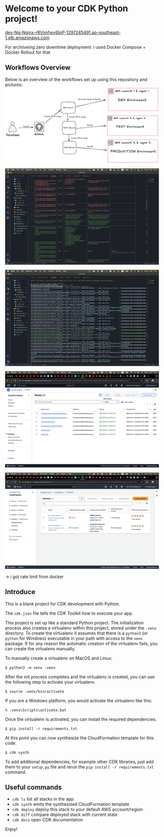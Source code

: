 # Welcome to your CDK Python project!

[dev-Ng-Nginx-rRVimfwv6IpP-1297245491.ap-southeast-1.elb.amazonaws.com](dev-Ng-Nginx-rRVimfwv6IpP-1297245491.ap-southeast-1.elb.amazonaws.com)


 For archiiveing zero downtime deployment:
 i used Docker Compose + Docker Rollout for that 


## Workflows Overview

Below is an overview of the workflows set up using this repository and pictures:
![infrastructure](static/workflows.png)

![infrastructure](static/Screenshot%20deploy%20cli.png)

![infrastructure](static/Screenshot%20deploy.png)

![infrastructure](static/Screenshot%20formation.png)

![infrastructure](static/Screenshot%20pipeline.png)

-> i got rate limit from docker 



## Introduce
This is a blank project for CDK development with Python.

The `cdk.json` file tells the CDK Toolkit how to execute your app.

This project is set up like a standard Python project.  The initialization
process also creates a virtualenv within this project, stored under the `.venv`
directory.  To create the virtualenv it assumes that there is a `python3`
(or `python` for Windows) executable in your path with access to the `venv`
package. If for any reason the automatic creation of the virtualenv fails,
you can create the virtualenv manually.

To manually create a virtualenv on MacOS and Linux:

```
$ python3 -m venv .venv
```

After the init process completes and the virtualenv is created, you can use the following
step to activate your virtualenv.

```
$ source .venv/bin/activate
```

If you are a Windows platform, you would activate the virtualenv like this:

```
% .venv\Scripts\activate.bat
```

Once the virtualenv is activated, you can install the required dependencies.

```
$ pip install -r requirements.txt
```

At this point you can now synthesize the CloudFormation template for this code.

```
$ cdk synth
```

To add additional dependencies, for example other CDK libraries, just add
them to your `setup.py` file and rerun the `pip install -r requirements.txt`
command.

## Useful commands

 * `cdk ls`          list all stacks in the app
 * `cdk synth`       emits the synthesized CloudFormation template
 * `cdk deploy`      deploy this stack to your default AWS account/region
 * `cdk diff`        compare deployed stack with current state
 * `cdk docs`        open CDK documentation

Enjoy!
